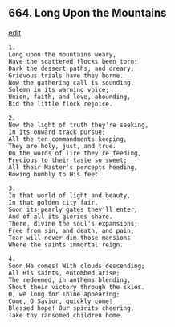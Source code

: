 
## 664.  Long Upon the Mountains
[edit](https://docs.google.com/document/d/1zbyx30_Si_YnnZndOAfZCeJwmKzv-XwC/edit?mode=html)



    1.
    Long upon the mountains weary, 
    Have the scattered flocks been torn; 
    Dark the dessert paths, and dreary; 
    Grievous trials have they borne. 
    Now the gathering call is sounding, 
    Solemn in its warning voice; 
    Union, faith, and love, abounding, 
    Bid the little flock rejoice. 

    2.
    Now the light of truth they're seeking, 
    In its onward track pursue; 
    All the ten commandments keeping, 
    They are holy, just, and true. 
    On the words of lire they're feeding, 
    Precious to their taste so sweet; 
    All their Master's percepts heeding, 
    Bowing humbly to His feet. 

    3.
    In that world of light and beauty, 
    In that golden city fair, 
    Soon its pearly gates they'll enter, 
    And of all its glories share. 
    There, divine the soul's expansions; 
    Free from sin, and death, and pain; 
    Tear will never dim those mansions 
    Where the saints immortal reign. 

    4.
    Soon He comes! With clouds descending; 
    All His saints, entombed arise; 
    The redeemed, in anthems blending, 
    Shout their victory through the skies. 
    O, we long for Thine appearing; 
    Come, O Savior, quickly come! 
    Blessed hope! Our spirits cheering, 
    Take thy ransomed children home.
